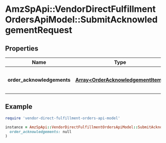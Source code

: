# AmzSpApi::VendorDirectFulfillmentOrdersApiModel::SubmitAcknowledgementRequest

## Properties

| Name | Type | Description | Notes |
| ---- | ---- | ----------- | ----- |
| **order_acknowledgements** | [**Array&lt;OrderAcknowledgementItem&gt;**](OrderAcknowledgementItem.md) | A list of one or more purchase orders. | [optional] |

## Example

```ruby
require 'vendor-direct-fulfillment-orders-api-model'

instance = AmzSpApi::VendorDirectFulfillmentOrdersApiModel::SubmitAcknowledgementRequest.new(
  order_acknowledgements: null
)
```

